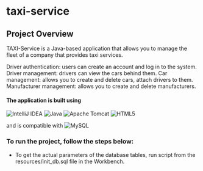 # taxi-service
## Project Overview

TAXI-Service is a Java-based application that allows you to manage the 
fleet of a company that provides taxi services.

Driver authentication: users can create an account and log in to the system.
Driver management: drivers can view the cars behind them.
Car management: allows you to create and delete cars, attach drivers to them.
Manufacturer management: allows you to create and delete manufacturers.

#### The application is built using
![IntelliJ IDEA](https://img.shields.io/badge/IntelliJIDEA-000000.svg?style=for-the-badge&logo=intellij-idea&logoColor=white)
![Java](https://img.shields.io/badge/java-%23ED8B00.svg?style=for-the-badge&logo=java&logoColor=white)
![Apache Tomcat](https://img.shields.io/badge/apache%20tomcat-%23F8DC75.svg?style=for-the-badge&logo=apache-tomcat&logoColor=black)
![HTML5](https://img.shields.io/badge/html5-%23E34F26.svg?style=for-the-badge&logo=html5&logoColor=white)

and is compatible with ![MySQL](https://img.shields.io/badge/mysql-%2300f.svg?style=for-the-badge&logo=mysql&logoColor=white)

### To run the project, follow the steps below:

- To get the actual parameters of the database tables, 
run script from the resources/init_db.sql file in the Workbench.

